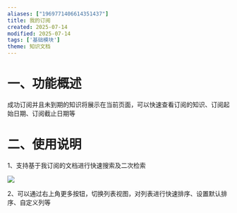 ```yaml
---
aliases: ["1969771406614351437"]
title: 我的订阅
created: 2025-07-14
modified: 2025-07-14
tags: ['基础模块']
theme: 知识文档
---
```


# 一、**功能概述**

成功订阅并且未到期的知识将展示在当前页面，可以快速查看订阅的知识、订阅起始日期、订阅截止日期等

# 二、**使用说明**

1、支持基于我订阅的文档进行快速搜索及二次检索

![](https://myhelpdoc.oss-cn-heyuan.aliyuncs.com/mdimages/e2fb58e08006e3bf53f0709141d6ccde.jpg)

2、可以通过右上角更多按钮，切换列表视图，对列表进行快速排序、设置默认排序、自定义列等

